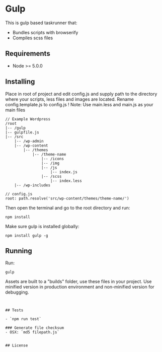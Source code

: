 # Gulp

This is gulp based taskrunner that:
- Bundles scripts with browserify
- Compiles scss files

## Requirements

- Node >= 5.0.0


## Installing

Place in root of project and edit config.js and supply path to the directory where your scripts, less files and images are located.
Rename config.template.js to config.js
! Note: Use main.less and main.js as your main files

```
// Example Wordpress
/root
|-- /gulp
|-- gulpfile.js
|-- /src
    |-- /wp-admin
    |-- /wp-content
        |-- /themes
            |-- /theme-name
                |-- /icons
                |-- /img
                |-- /js
                    |-- index.js
                |-- /scss
                    |-- index.less
    |-- /wp-includes

// config.js
root: path.resolve('src/wp-content/themes/theme-name/')
```

Then open the terminal and go to the root directory and run:
```
npm install
```

Make sure gulp is installed globally:
```
npm install gulp -g
```


## Running

Run:

```
gulp
````

Assets are built to a "builds" folder, use these files in your project.
Use minified version in production environment and non-minified version for debugging.
```


## Tests

- `npm run test`

### Generate file checksum
- OSX: `md5 filepath.js`


## License
